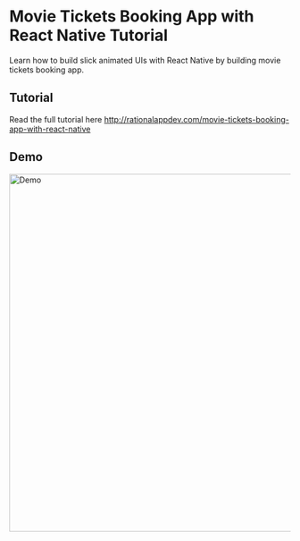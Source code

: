 # Movie Tickets Booking App with React Native Tutorial

Learn how to build slick animated UIs with React Native by building movie tickets booking app.

## Tutorial

Read the full tutorial here http://rationalappdev.com/movie-tickets-booking-app-with-react-native

## Demo

<img src="https://github.com/rationalappdev/MovieTickets/blob/master/demo.gif" alt="Demo" width="640" />
